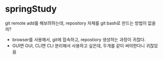 # springStudy

git remote add를 해보려하는데, repository 자체를 git bash로 만드는 방법이 없을까?

- browser를 사용해서, git에 접속하고, repostiory 생성하는 과정이 귀찮다.
- GUI면 GUI, CLI면 CLI 분리해서 사용하고 싶은데, 두개를 같이 써야한다니 귀찮았음

